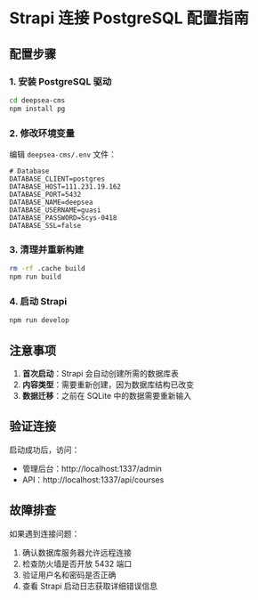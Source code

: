 # Strapi 连接 PostgreSQL 配置指南

## 配置步骤

### 1. 安装 PostgreSQL 驱动
```bash
cd deepsea-cms
npm install pg
```

### 2. 修改环境变量
编辑 `deepsea-cms/.env` 文件：

```env
# Database
DATABASE_CLIENT=postgres
DATABASE_HOST=111.231.19.162
DATABASE_PORT=5432
DATABASE_NAME=deepsea
DATABASE_USERNAME=guasi
DATABASE_PASSWORD=Scys-0418
DATABASE_SSL=false
```

### 3. 清理并重新构建
```bash
rm -rf .cache build
npm run build
```

### 4. 启动 Strapi
```bash
npm run develop
```

## 注意事项

1. **首次启动**：Strapi 会自动创建所需的数据库表
2. **内容类型**：需要重新创建，因为数据库结构已改变
3. **数据迁移**：之前在 SQLite 中的数据需要重新输入

## 验证连接

启动成功后，访问：
- 管理后台：http://localhost:1337/admin
- API：http://localhost:1337/api/courses

## 故障排查

如果遇到连接问题：
1. 确认数据库服务器允许远程连接
2. 检查防火墙是否开放 5432 端口
3. 验证用户名和密码是否正确
4. 查看 Strapi 启动日志获取详细错误信息